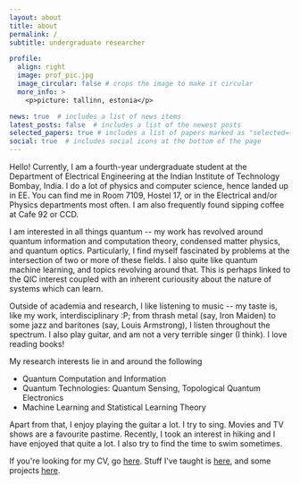 ```yaml
---
layout: about
title: about
permalink: /
subtitle: undergraduate researcher

profile:
  align: right
  image: prof_pic.jpg
  image_circular: false # crops the image to make it circular
  more_info: >
    <p>picture: tallinn, estonia</p>

news: true  # includes a list of news items
latest_posts: false  # includes a list of the newest posts
selected_papers: true # includes a list of papers marked as "selected={true}"
social: true  # includes social icons at the bottom of the page
---
```


Hello! Currently, I am a fourth-year undergraduate student at the Department of Electrical Engineering at the Indian Institute of Technology Bombay, India. I do a lot of physics and computer science, hence landed up in EE. You can find me in Room 7109, Hostel 17, or in the Electrical and/or Physics departments most often. I am also frequently found sipping coffee at Cafe 92 or CCD.

I am interested in all things quantum -- my work has revolved around quantum information and computation theory, condensed matter physics, and quantum optics. Particularly, I find myself fascinated by problems at the intersection of two or more of these fields. I also quite like quantum machine learning, and topics revolving around that. This is perhaps linked to the QIC interest coupled with an inherent curiousity about the nature of systems which can learn.

Outside of academia and research, I like listening to music -- my taste is, like my work, interdisciplinary :P; from thrash metal (say, Iron Maiden) to some jazz and baritones (say, Louis Armstrong), I listen throughout the spectrum. I also play guitar, and am not a very terrible singer (I think). I love reading books!


My research interests lie in and around the following 

- Quantum Computation and Information
- Quantum Technologies: Quantum Sensing, Topological Quantum Electronics
- Machine Learning and Statistical Learning Theory

Apart from that, I enjoy playing the guitar a lot. I try to sing. Movies and TV shows are a favourite pastime. Recently, I took an interest in hiking and I have enjoyed that quite a lot. I also try to find the time to swim sometimes.


If you're looking for my CV, go [here](https://siddhant-midha.github.io/assets/pdf/cv.pdf). Stuff I've taught is [here](https://siddhant-midha.github.io/teaching/), and some projects [here](https://siddhant-midha.github.io/projects/). 

